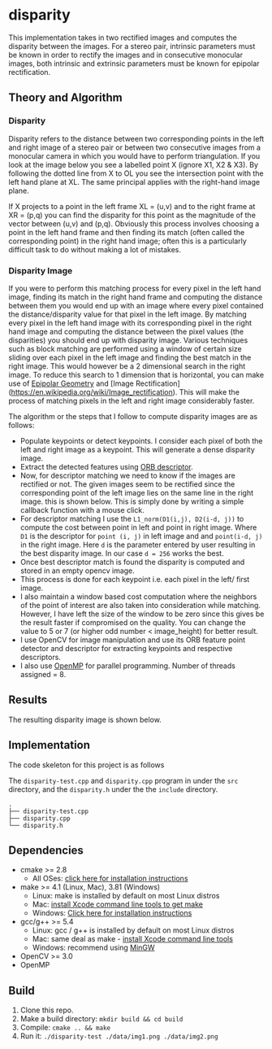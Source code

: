 # disparity
This implementation takes in two rectified images and computes the disparity between the images. For a stereo pair, intrinsic parameters must be known in order to rectify the images and in consecutive monocular images, both intrinsic and extrinsic parameters must be known for epipolar rectification.  


## Theory and Algorithm 

### Disparity 
Disparity refers to the distance between two corresponding points in the left and right image of a stereo pair or between two consecutive images from a monocular camera in which you would have to perform triangulation. If you look at the image below you see a labelled point X (ignore X1, X2 & X3). By following the dotted line from X to OL you see the intersection point with the left hand plane at XL. The same principal applies with the right-hand image plane.



If X projects to a point in the left frame XL = (u,v) and to the right frame at XR = (p,q) you can find the disparity for this point as the magnitude of the vector between (u,v) and (p,q). Obviously this process involves choosing a point in the left hand frame and then finding its match (often called the corresponding point) in the right hand image; often this is a particularly difficult task to do without making a lot of mistakes.

### Disparity Image
If you were to perform this matching process for every pixel in the left hand image, finding its match in the right hand frame and computing the distance between them you would end up with an image where every pixel contained the distance/disparity value for that pixel in the left image. By matching every pixel in the left hand image with its corresponding pixel in the right hand image and computing the distance between the pixel values (the disparities) you should end up with disparity image. Various techniques such as block matching are performed using a window of certain size sliding over each pixel in the left image and finding the best match in the right image. This would however be a 2 dimensional search in the right image. To reduce this search to 1 dimension that is horizontal, you can make use of [Epipolar Geometry](https://en.wikipedia.org/wiki/Epipolar_geometry) and [Image Rectification] (https://en.wikipedia.org/wiki/Image_rectification). This will make the process of matching pixels in the left and right image considerably faster. 


The algorithm or the steps that I follow to compute disparity images are as follows:
- Populate keypoints or detect keypoints. I consider each pixel of both the left and right image as a keypoint. This will generate a dense disparity image.
- Extract the detected features using [ORB descriptor](https://medium.com/software-incubator/introduction-to-orb-oriented-fast-and-rotated-brief-4220e8ec40cf).
- Now, for descriptor matching we need to know if the images are rectified or not. The given images seem to be rectified since the corresponding point of the left image lies on the same line in the right image. this is shown below. This is simply done by writing a simple callback function with a mouse click.
- For descriptor matching I use the `L1_norm(D1(i,j), D2(i-d, j))` to compute the cost between point in left and point in right image. Where `D1` is the descriptor for `point (i, j)` in left image and and `point(i-d, j)` in the right image. Here `d` is the parameter entered by user resulting in the best disparity image. In our case `d = 256` works the best.
- Once best descriptor match is found the disparity is computed and stored in an empty opencv image.
- This process is done for each keypoint i.e. each pixel in the left/ first image. 
- I also maintain a window based cost computation where the neighbors of the point of interest are also taken into consideration while matching. However, I have left the size of the window to be zero since this gives be the result faster if compromised on the quality. You can change the value to 5 or 7 (or higher odd number < image_height) for better result. 
- I use OpenCV for image manipulation and use its ORB feature point detector and descriptor for extracting keypoints and respective descriptors.
- I also use [OpenMP](https://www.openmp.org/) for parallel programming. Number of threads assigned = 8. 



## Results
The resulting disparity image is shown below. 



## Implementation

The code skeleton for this project is as follows

The `disparity-test.cpp` and `disparity.cpp` program in under the `src` directory, and the `disparity.h` under the the `include` directory. 
```
.
├── disparity-test.cpp
├── disparity.cpp
└── disparity.h
```


## Dependencies

* cmake >= 2.8
  * All OSes: [click here for installation instructions](https://cmake.org/install/)
* make >= 4.1 (Linux, Mac), 3.81 (Windows)
  * Linux: make is installed by default on most Linux distros
  * Mac: [install Xcode command line tools to get make](https://developer.apple.com/xcode/features/)
  * Windows: [Click here for installation instructions](http://gnuwin32.sourceforge.net/packages/make.htm)
* gcc/g++ >= 5.4
  * Linux: gcc / g++ is installed by default on most Linux distros
  * Mac: same deal as make - [install Xcode command line tools](https://developer.apple.com/xcode/features/)
  * Windows: recommend using [MinGW](http://www.mingw.org/)
* OpenCV >= 3.0
* OpenMP 

## Build

1. Clone this repo.
2. Make a build directory: `mkdir build && cd build`
3. Compile: `cmake .. && make` 
4. Run it: `./disparity-test ./data/img1.png ./data/img2.png`
